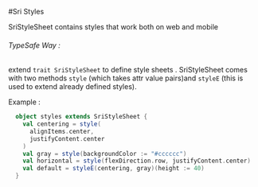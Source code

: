 #Sri Styles

SriStyleSheet contains styles that work both on web and mobile

###### TypeSafe Way :

 extend ``trait SriStyleSheet`` to define style sheets . SriStyleSheet comes with two methods ``style`` (which takes attr value pairs)and ``styleE`` (this is used to extend already defined styles).

 Example :

```scala
  object styles extends SriStyleSheet {
    val centering = style(
      alignItems.center,
      justifyContent.center
    )
    val gray = style(backgroundColor := "#cccccc")
    val horizontal = style(flexDirection.row, justifyContent.center)
    val default = styleE(centering, gray)(height := 40)
  }

 ```
